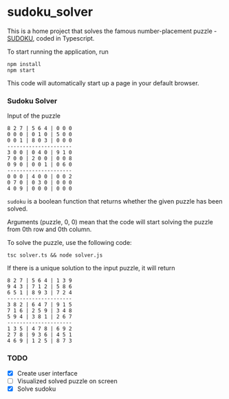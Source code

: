 # sudoku_solver
This is a home project that solves the famous number-placement puzzle - [SUDOKU](https://en.wikipedia.org/wiki/Sudoku),
coded in Typescript.

To start running the application, run
```
npm install
npm start
```
This code will automatically start up a page in your default browser.

### Sudoku Solver
Input of the puzzle
```
8 2 7 | 5 6 4 | 0 0 0 
0 0 0 | 0 1 0 | 5 0 0 
0 0 1 | 8 0 3 | 0 0 0 
---------------------
3 0 0 | 0 4 0 | 9 1 0 
7 0 0 | 2 0 0 | 0 0 8 
0 9 0 | 0 0 1 | 0 6 0 
---------------------
0 0 0 | 4 0 0 | 0 0 2 
0 7 0 | 0 3 0 | 0 0 0 
4 0 9 | 0 0 0 | 0 0 0 
```

`sudoku` is a boolean function that returns whether the given puzzle has been solved.

Arguments (puzzle, 0, 0) mean that the code will start solving the puzzle from 0th row and 0th column.

To solve the puzzle, use the following code:
```
tsc solver.ts && node solver.js
```

If there is a unique solution to the input puzzle,
it will return 
```
8 2 7 | 5 6 4 | 1 3 9 
9 4 3 | 7 1 2 | 5 8 6 
6 5 1 | 8 9 3 | 7 2 4 
---------------------
3 8 2 | 6 4 7 | 9 1 5 
7 1 6 | 2 5 9 | 3 4 8 
5 9 4 | 3 8 1 | 2 6 7 
---------------------
1 3 5 | 4 7 8 | 6 9 2 
2 7 8 | 9 3 6 | 4 5 1 
4 6 9 | 1 2 5 | 8 7 3 
```


### TODO
- [X] Create user interface
- [ ] Visualized solved puzzle on screen
- [X] Solve sudoku
